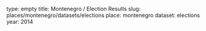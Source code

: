type: empty
title: Montenegro / Election Results
slug: places/montenegro/datasets/elections
place: montenegro
dataset: elections
year: 2014
